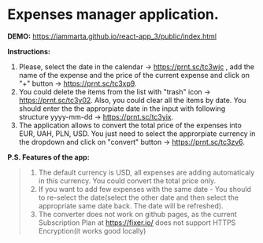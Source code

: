 # Expenses manager application.
**DEMO:** https://iammarta.github.io/react-app_3/public/index.html 

**Instructions:**
1) Please, select the date in the calendar -> https://prnt.sc/tc3wjc , add the name of the expense and the price of the current expense and click on "+" button -> https://prnt.sc/tc3xp9.
2) You could delete the items from the list with "trash" icon -> https://prnt.sc/tc3y02. Also, you could clear all the items by date. You should enter the the approrpiate date in the input with following structure yyyy-mm-dd -> https://prnt.sc/tc3yix.
3) The application allows to convert the total price of the expenses into EUR, UAH, PLN, USD. You just need to select the approrpiate currency in the dropdown and click on "convert" button -> https://prnt.sc/tc3zv6.

**P.S. Features of the app:**
> 1) The default currency is USD, all expenses are adding automaticaly in this currency. You could convert the total price only.
> 2) If you want to add few expenses with the same date - You should to re-select the date(select the other date and then select the appropriate same date back. The date will be refreshed).
> 3) The converter does not work on github pages, as the current Subscription Plan at https://fixer.io/ does not support HTTPS Encryption(it works good locally)
